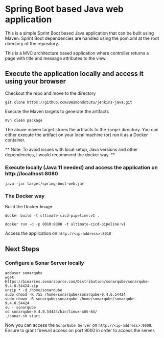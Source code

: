# Spring Boot based Java web application
 
This is a simple Sprint Boot based Java application that can be built using Maven. Sprint Boot dependencies are handled using the pom.xml 
at the root directory of the repository.

This is a MVC architecture based application where controller returns a page with title and message attributes to the view.

## Execute the application locally and access it using your browser

Checkout the repo and move to the directory

```
git clone https://github.com/Desmondotutu/jenkins-java.git
```

Execute the Maven targets to generate the artifacts

```
mvn clean package
```

The above maven target stroes the artifacts to the `target` directory. You can either execute the artifact on your local machine
(or) run it as a Docker container.

** Note: To avoid issues with local setup, Java versions and other dependencies, I would recommend the docker way. **


### Execute locally (Java 11 needed) and access the application on http://localhost:8080

```
java -jar target/spring-boot-web.jar
```

### The Docker way

Build the Docker Image

```
docker build -t ultimate-cicd-pipeline:v1 .
```

```
docker run -d -p 8010:8080 -t ultimate-cicd-pipeline:v1
```

Access the application on `http://<ip-address>:8010`


## Next Steps

### Configure a Sonar Server locally

```
adduser sonarqube
wget https://binaries.sonarsource.com/Distribution/sonarqube/sonarqube-9.4.0.54424.zip
unzip * -d /home/sonarqube
sudo chmod -R 755 /home/sonarqube/sonarqube-9.4.0.54424
sudo chown -R sonarqube:sonarqube /home/sonarqube/sonarqube-9.4.0.54424
su - sonarqube
cd sonarqube-9.4.0.54424/bin/linux-x86-64/
./sonar.sh start
```

Now you can access the `SonarQube Server` on `http://<ip-address>:9000`. Ensure to grant firewall access on port 9000 in order to access the server.



